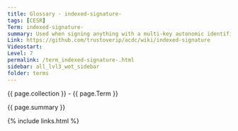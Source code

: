 ```yaml
---
title: Glossary - indexed-signature-
tags: [CESR]
Term: indexed-signature-
summary: Used when signing anything with a multi-key autonomic identifier, a verifier knows which of the multiple public keys was used
Link: https://github.com/trustoverip/acdc/wiki/indexed-signature 
Videostart: 
Level: 7
permalink: /term_indexed-signature-.html
sidebar: all_lvl3_wot_sidebar
folder: terms
---
```


{{ page.collection }} - {{ page.Term }}

   {{ page.summary }}


 {% include links.html %} 
